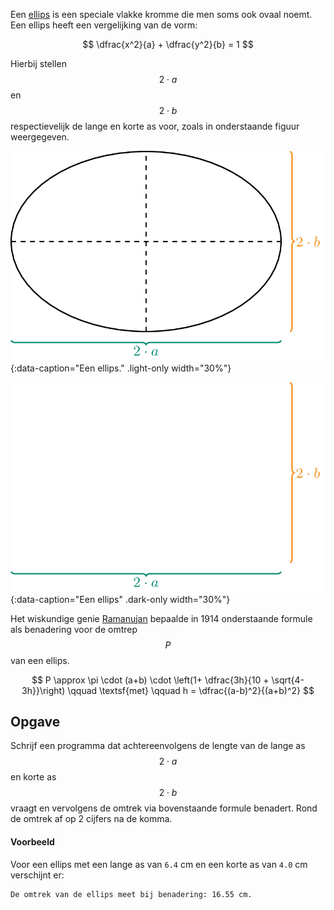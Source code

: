 Een <a href="https://nl.wikipedia.org/wiki/Ellips_(wiskunde)" target="_blank">ellips</a> is een speciale vlakke kromme die men soms ook ovaal noemt. Een ellips heeft een vergelijking van de vorm:

$$
 \dfrac{x^2}{a} + \dfrac{y^2}{b} = 1 
$$

Hierbij stellen $$2\cdot a$$ en $$2\cdot b$$ respectievelijk de lange en korte as voor, zoals in onderstaande figuur weergegeven.

![Een ellips](media/ellips.png "Een ellips."){:data-caption="Een ellips." .light-only width="30%"}

![DEen ellips](media/ellips_dark.png "Een ellips"){:data-caption="Een ellips" .dark-only width="30%"}

Het wiskundige genie <a href="https://nl.wikipedia.org/wiki/Srinivasa_Aaiyangar_Ramanujan" target="_blank">Ramanujan</a> bepaalde in 1914 onderstaande formule als benadering voor de omtrep $$P$$ van een ellips.

$$
P \approx \pi \cdot (a+b) \cdot \left(1+ \dfrac{3h}{10 + \sqrt{4-3h}}\right) \qquad \textsf{met} \qquad h = \dfrac{(a-b)^2}{(a+b)^2}
$$

## Opgave
Schrijf een programma dat achtereenvolgens de lengte van de lange as $$2\cdot a$$ en korte as $$2 \cdot b$$ vraagt en vervolgens de omtrek via bovenstaande formule benadert. Rond de omtrek af op 2 cijfers na de komma.

#### Voorbeeld
Voor een ellips met een lange as van `6.4` cm en een korte as van `4.0` cm verschijnt er:

```
De omtrek van de ellips meet bij benadering: 16.55 cm.
```